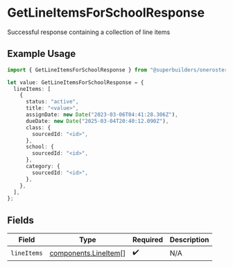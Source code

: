 # GetLineItemsForSchoolResponse

Successful response containing a collection of line items

## Example Usage

```typescript
import { GetLineItemsForSchoolResponse } from "@superbuilders/oneroster/models/operations";

let value: GetLineItemsForSchoolResponse = {
  lineItems: [
    {
      status: "active",
      title: "<value>",
      assignDate: new Date("2023-03-06T04:41:28.306Z"),
      dueDate: new Date("2025-03-04T20:40:12.090Z"),
      class: {
        sourcedId: "<id>",
      },
      school: {
        sourcedId: "<id>",
      },
      category: {
        sourcedId: "<id>",
      },
    },
  ],
};
```

## Fields

| Field                                                        | Type                                                         | Required                                                     | Description                                                  |
| ------------------------------------------------------------ | ------------------------------------------------------------ | ------------------------------------------------------------ | ------------------------------------------------------------ |
| `lineItems`                                                  | [components.LineItem](../../models/components/lineitem.md)[] | :heavy_check_mark:                                           | N/A                                                          |